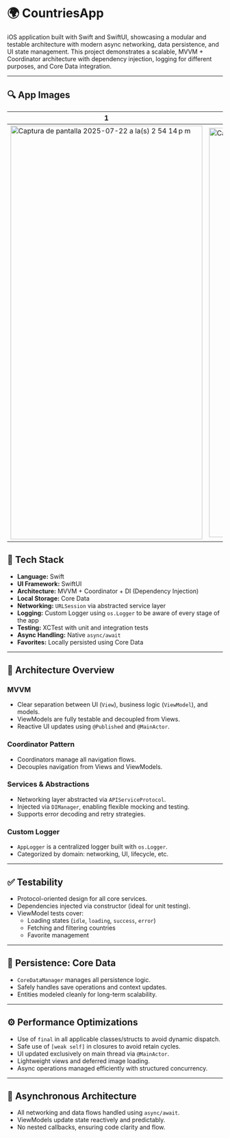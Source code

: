 # 🌍 CountriesApp

iOS application built with Swift and SwiftUI, showcasing a modular and testable architecture with modern async networking, data persistence, and UI state management. This project demonstrates a scalable, MVVM + Coordinator architecture with dependency injection, logging for different purposes, and Core Data integration.

---

## 🔍 App Images
| 1  | 2 | 3 | 4 |
|---|---|---|---|
| <img width="448" height="963" alt="Captura de pantalla 2025-07-22 a la(s) 2 54 14 p m" src="https://github.com/user-attachments/assets/d4767037-a37c-434d-9a8d-2ffde145b787" /> | <img width="445" height="953" alt="Captura de pantalla 2025-07-22 a la(s) 2 55 54 p m" src="https://github.com/user-attachments/assets/05ef0acf-7824-41c5-88b1-dd6ac6f3ac72" /> | <img width="446" height="959" alt="Captura de pantalla 2025-07-22 a la(s) 2 56 24 p m" src="https://github.com/user-attachments/assets/b7cfa35a-8b46-48e9-8e2e-ab9bd39a247e" /> | <img width="446" height="965" alt="Captura de pantalla 2025-07-22 a la(s) 2 57 16 p m" src="https://github.com/user-attachments/assets/491f6153-b195-4c7d-a068-82c1051fe942" /> |


## 🚀 Tech Stack

- **Language:** Swift
- **UI Framework:** SwiftUI
- **Architecture:** MVVM + Coordinator + DI (Dependency Injection)
- **Local Storage:** Core Data
- **Networking:** `URLSession` via abstracted service layer
- **Logging:** Custom Logger using `os.Logger` to be aware of every stage of the app
- **Testing:** XCTest with unit and integration tests
- **Async Handling:** Native `async/await`
- **Favorites:** Locally persisted using Core Data

---

## 🧠 Architecture Overview

### MVVM

- Clear separation between UI (`View`), business logic (`ViewModel`), and models.
- ViewModels are fully testable and decoupled from Views.
- Reactive UI updates using `@Published` and `@MainActor`.

### Coordinator Pattern

- Coordinators manage all navigation flows.
- Decouples navigation from Views and ViewModels.

### Services & Abstractions

- Networking layer abstracted via `APIServiceProtocol`.
- Injected via `DIManager`, enabling flexible mocking and testing.
- Supports error decoding and retry strategies.

### Custom Logger

- `AppLogger` is a centralized logger built with `os.Logger`.
- Categorized by domain: networking, UI, lifecycle, etc.

---

## ✅ Testability

- Protocol-oriented design for all core services.
- Dependencies injected via constructor (ideal for unit testing).
- ViewModel tests cover:
  - Loading states (`idle`, `loading`, `success`, `error`)
  - Fetching and filtering countries
  - Favorite management

---

## 💾 Persistence: Core Data

- `CoreDataManager` manages all persistence logic.
- Safely handles save operations and context updates.
- Entities modeled cleanly for long-term scalability.

---

## ⚙️ Performance Optimizations

- Use of `final` in all applicable classes/structs to avoid dynamic dispatch.
- Safe use of `[weak self]` in closures to avoid retain cycles.
- UI updated exclusively on main thread via `@MainActor`.
- Lightweight views and deferred image loading.
- Async operations managed efficiently with structured concurrency.

---

## 🧵 Asynchronous Architecture

- All networking and data flows handled using `async/await`.
- ViewModels update state reactively and predictably.
- No nested callbacks, ensuring code clarity and flow.



